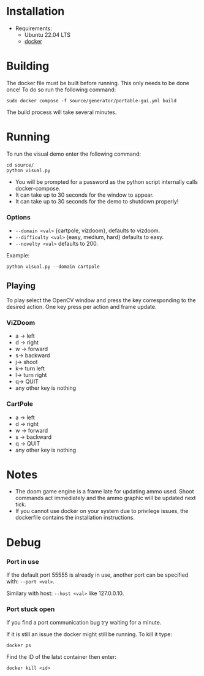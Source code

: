# Installation
* Requirements:
  * Ubuntu 22.04 LTS
  * [docker](https://docs.docker.com/engine/install/ubuntu/)


# Building
The docker file must be built before running. 
This only needs to be done once!
To do so run the following command:
```
sudo docker compose -f source/generator/portable-gui.yml build
```
The build process will take several minutes.
    
# Running
To run the visual demo enter the following command:
```
cd source/
python visual.py
```

* You will be prompted for a password as the python script internally calls docker-compose. 
* It can take up to 30 seconds for the window to appear.
* It can take up to 30 seconds for the demo to shutdown properly!
### Options
* ``--domain <val>`` {cartpole, vizdoom}, defaults to vizdoom.
* ``--difficulty <val>`` {easy, medium, hard} defaults to easy.
* ``--novelty <val>`` defaults to 200.

Example:
```
python visual.py --domain cartpole
```

## Playing
To play select the OpenCV window and press the key corresponding to the desired action. 
One key press per action and frame update.

### ViZDoom
* a &rarr; left 
* d &rarr;  right
* w &rarr; forward
* s&rarr; backward
* j&rarr; shoot
* k&rarr; turn left
* l&rarr; turn right
* q&rarr; QUIT
* any other key is nothing

### CartPole
* a &rarr; left
* d &rarr;  right
* w &rarr; forward
* s &rarr; backward
* q &rarr; QUIT
* any other key is nothing

# Notes
* The doom game engine is a frame late for updating ammo used. Shoot commands act immediately and the ammo graphic will be updated next tick.
* If you cannot use docker on your system due to privilege issues, the dockerfile contains the installation instructions. 
# Debug
### Port in use
If the default port 55555 is already in use, another port can be specified with: ```--port <val>```. 

Similary with host: ```--host <val>``` like 127.0.0.10.
 
### Port stuck open
If you find a port communication bug try waiting for a minute.

If it is still an issue the docker might still be running. To kill it type:
```
docker ps
```
Find the ID of the latst container then enter:
```
docker kill <id>
```
